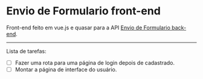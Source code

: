 # Envio de Formulario front-end
Front-end feito em vue.js e quasar para a API [Envio de Formulario back-end](https://github.com/joniptt/Envio-de-Formulario-back-end).

---

Lista de tarefas:

- [ ] Fazer uma rota para uma página de login depois de cadastrado.
- [ ] Montar a página de interface do usuário.
